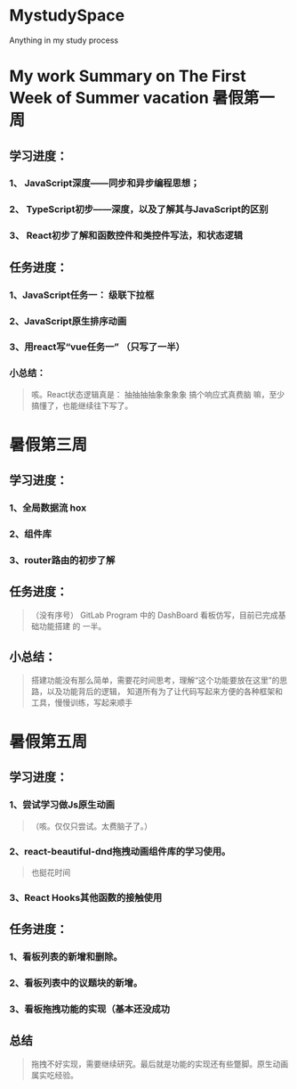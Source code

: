 # MystudySpace
Anything in my study process


# My work Summary on The First Week of Summer vacation 暑假第一周
##    学习进度：
###       1、 JavaScript深度——同步和异步编程思想；
###       2、 TypeScript初步——深度，以及了解其与JavaScript的区别
###       3、 React初步了解和函数控件和类控件写法，和状态逻辑
##    任务进度：
###       1、JavaScript任务一： 级联下拉框
###       2、JavaScript原生排序动画
###       3、用react写“vue任务一” （只写了一半）
### 小总结：
> 咳。React状态逻辑真是： 抽抽抽抽象象象象 搞个响应式真费脑
> 嘛，至少搞懂了，也能继续往下写了。
#    暑假第三周
##   学习进度：
###         1、全局数据流 hox 
###         2、组件库
###         3、router路由的初步了解
##   任务进度：
> （没有序号） GitLab Program 中的 DashBoard 看板仿写，目前已完成基础功能搭建 的 一半。
##   小总结：
> 搭建功能没有那么简单，需要花时间思考，理解“这个功能要放在这里”的思路，以及功能背后的逻辑，
> 知道所有为了让代码写起来方便的各种框架和工具，慢慢训练，写起来顺手
#    暑假第五周
##      学习进度：
###         1、尝试学习做Js原生动画
> （咳。仅仅只尝试。太费脑子了。）
###         2、react-beautiful-dnd拖拽动画组件库的学习使用。
> 也挺花时间
###         3、React Hooks其他函数的接触使用
##      任务进度：
###         1、看板列表的新增和删除。
###         2、看板列表中的议题块的新增。
###         3、看板拖拽功能的实现（基本还没成功
##      总结
>   拖拽不好实现，需要继续研究。最后就是功能的实现还有些蹩脚。原生动画属实吃经验。
